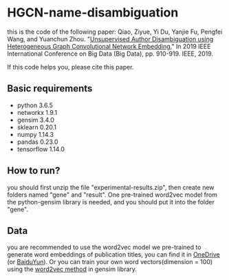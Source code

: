 # HGCN-name-disambiguation
this is the code of the following paper:
Qiao, Ziyue, Yi Du, Yanjie Fu, Pengfei Wang, and Yuanchun Zhou. "[Unsupervised Author Disambiguation using Heterogeneous Graph Convolutional Network Embedding.](https://ieeexplore.ieee.org/abstract/document/9005458)" In 2019 IEEE International Conference on Big Data (Big Data), pp. 910-919. IEEE, 2019.

If this code helps you, please cite this paper.

## Basic requirements

* python 3.6.5
* networkx 1.9.1
* gensim 3.4.0
* sklearn 0.20.1
* numpy 1.14.3
* pandas 0.23.0
* tensorflow 1.14.0


## How to run?
you should first unzip the file "experimental-results.zip", then create new folders named "gene" and "result". One pre-trained word2vec model from the python-gensim library is needed, and you should put it into the folder "gene".

 
## Data
you are recommended to use the word2vec model we pre-trained to generate word embeddings of publication titles, you can find it in [OneDrive](https://1drv.ms/u/s!AvNheLYVCGGGayqTjhiXoOgRc9w) (or [BaiduYun](https://pan.baidu.com/s/18nTdRcmZ4sKz7RbmrCIfWA)).  Or you can train your own word vectors(dimension = 100) using the [word2vec method](https://radimrehurek.com/gensim/models/word2vec.html) in gensim library.
